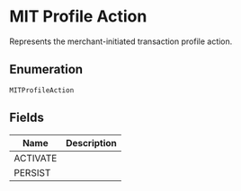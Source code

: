 # MIT Profile Action

Represents the merchant-initiated transaction profile action.

## Enumeration

`MITProfileAction`

## Fields

| Name | Description |
|  --- | --- |
| ACTIVATE |  |
| PERSIST |  |
